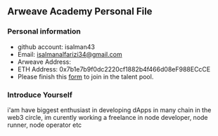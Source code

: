 ## Arweave Academy Personal File

### Personal information

- github account: isalman43
- Email: isalmanalfarizi34@gmail.com
- Arweave Address: 
- ETH Address: 0x7b1e7b9f0dc2220cf1882b4f466d08eF988ECcCE
- Please finish this [form](https://docs.google.com/forms/d/e/1FAIpQLSfWA5fIIcBgmRppm3jNz5vmf9Mai_QMVil-2pO4r7YKn_Zhtw/viewform?usp=sf_link) to join in the talent pool.

### Introduce Yourself
 i'am have biggest enthusiast in developing dApps in many chain in the web3 circle, im curently working a freelance in node developer, node runner, node operator etc